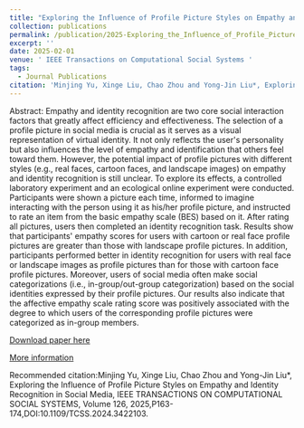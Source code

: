 ```yaml
---
title: "Exploring the Influence of Profile Picture Styles on Empathy and Identity Recognition in Social Media"
collection: publications
permalink: /publication/2025-Exploring_the_Influence_of_Profile_Picture_Styles_on_Empathy_and_Identity_Recognition_in_Social_Media
excerpt: ''
date: 2025-02-01
venue: ' IEEE Transactions on Computational Social Systems '
tags:
  - Journal Publications
citation: 'Minjing Yu, Xinge Liu, Chao Zhou and Yong-Jin Liu*, Exploring the Influence of Profile Picture Styles on Empathy and Identity Recognition in Social Media, IEEE TRANSACTIONS ON COMPUTATIONAL SOCIAL SYSTEMS, Volume 126, 2025,P163-174,DOI:10.1109/TCSS.2024.3422103.'
---
```


Abstract:  Empathy and identity recognition are two core social interaction factors that greatly affect efficiency and effectiveness. The selection of a profile picture in social media is crucial as it serves as a visual representation of virtual identity. It not only reflects the user's personality but also influences the level of empathy and identification that others feel toward them. However, the potential impact of profile pictures with different styles (e.g., real faces, cartoon faces, and landscape images) on empathy and identity recognition is still unclear. To explore its effects, a controlled laboratory experiment and an ecological online experiment were conducted. Participants were shown a picture each time, informed to imagine interacting with the person using it as his/her profile picture, and instructed to rate an item from the basic empathy scale (BES) based on it. After rating all pictures, users then completed an identity recognition task. Results show that participants' empathy scores for users with cartoon or real face profile pictures are greater than those with landscape profile pictures. In addition, participants performed better in identity recognition for users with real face or landscape images as profile pictures than for those with cartoon face profile pictures. Moreover, users of social media often make social categorizations (i.e., in-group/out-group categorization) based on the social identities expressed by their profile pictures. Our results also indicate that the affective empathy scale rating score was positively associated with the degree to which users of the corresponding profile pictures were categorized as in-group members.



[Download paper here](http://yongjinliu.github.io/files/2025-Exploring_the_Influence_of_Profile_Picture_Styles_on_Empathy_and_Identity_Recognition_in_Social_Media.pdf)


[More information](https://cg.cs.tsinghua.edu.cn/people/~Yongjin/Yongjin.htm)

Recommended citation:Minjing Yu, Xinge Liu, Chao Zhou and Yong-Jin Liu*, Exploring the Influence of Profile Picture Styles on Empathy and Identity Recognition in Social Media, IEEE TRANSACTIONS ON COMPUTATIONAL SOCIAL SYSTEMS, Volume 126, 2025,P163-174,DOI:10.1109/TCSS.2024.3422103.





